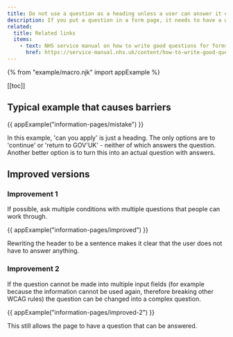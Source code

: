 ```yaml
---
title: Do not use a question as a heading unless a user can answer it on the page
description: If you put a question in a form page, it needs to have a way for a user to answer it.
related:
  title: Related links
  items:
    - text: NHS service manual on how to write good questions for forms
      href: https://service-manual.nhs.uk/content/how-to-write-good-questions-for-forms
---
```


{% from "example/macro.njk" import appExample %}

[[toc]]

## Typical example that causes barriers

{{ appExample("information-pages/mistake") }}

In this example, 'can you apply' is just a heading. The only options are to 'continue' or 'return to GOV'UK' - neither of which answers the question. Another better option is to turn this into an actual question with answers.

## Improved versions

### Improvement 1

If possible, ask multiple conditions with multiple questions that people can work through.

{{ appExample("information-pages/improved") }}

Rewriting the header to be a sentence makes it clear that the user does not have to answer anything.

### Improvement 2

If the question cannot be made into multiple input fields (for example because the information cannot be used again, therefore breaking other WCAG rules) the question can be changed into a complex question.

{{ appExample("information-pages/improved-2") }}

This still allows the page to have a question that can be answered.
